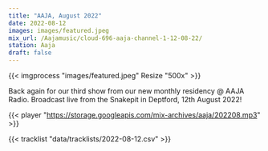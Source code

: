 ```yaml
---
title: "AAJA, August 2022"
date: 2022-08-12
images: images/featured.jpeg
mix_url: /Aajamusic/cloud-696-aaja-channel-1-12-08-22/
station: Aaja
draft: false
---
```


{{< imgprocess "images/featured.jpeg" Resize "500x" >}}

Back again for our third show from our new monthly residency @ AAJA Radio. Broadcast live from the Snakepit in Deptford, 12th August 2022!

{{< player "https://storage.googleapis.com/mix-archives/aaja/202208.mp3" >}}

{{< tracklist "data/tracklists/2022-08-12.csv" >}}
